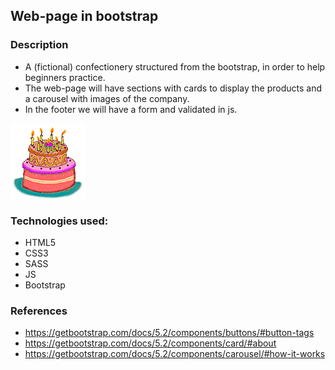 ## Web-page in bootstrap 

### Description

- A (fictional) confectionery structured from the bootstrap, in order to help beginners practice.
- The web-page will have sections with cards to display the products and a carousel with images of the company.
- In the footer we will have a form and validated in js.
<img src="./img/cake.gif" alt="cake">

### Technologies used:
- HTML5
- CSS3
- SASS
- JS
- Bootstrap

### References
- https://getbootstrap.com/docs/5.2/components/buttons/#button-tags
- https://getbootstrap.com/docs/5.2/components/card/#about
- https://getbootstrap.com/docs/5.2/components/carousel/#how-it-works

